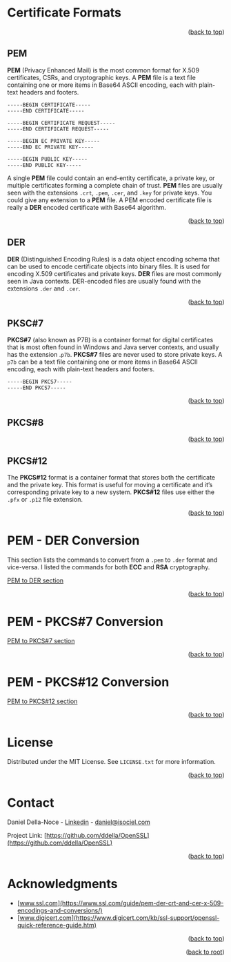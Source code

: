 <!-- Improved compatibility of back to top link: See: https://github.com/othneildrew/Best-README-Template/pull/73 -->
<a name="readme-top"></a>

# Certificate Formats
<p align="right">(<a href="#readme-top">back to top</a>)</p>

## PEM
**PEM** (Privacy Enhanced Mail) is the most common format for X.509 certificates, CSRs, and cryptographic keys. A **PEM** file is a text file containing one or more items in Base64 ASCII encoding, each with plain-text headers and footers.

    -----BEGIN CERTIFICATE-----
    -----END CERTIFICATE-----

    -----BEGIN CERTIFICATE REQUEST-----
    -----END CERTIFICATE REQUEST-----

    -----BEGIN EC PRIVATE KEY-----
    -----END EC PRIVATE KEY-----

    -----BEGIN PUBLIC KEY-----
    -----END PUBLIC KEY-----

A single **PEM** file could contain an end-entity certificate, a private key, or multiple certificates forming a complete chain of trust. **PEM** files are usually seen with the extensions `.crt`, `.pem`, `.cer`, and `.key` for private keys. You could give any extension to a **PEM** file. A PEM encoded certificate file is really a **DER** encoded certificate with Base64 algorithm.
<p align="right">(<a href="#readme-top">back to top</a>)</p>

## DER
**DER** (Distinguished Encoding Rules) is a data object encoding schema that can be used to encode certificate objects into binary files. It is used for encoding X.509 certificates and private keys. **DER** files are most commonly seen in Java contexts. DER-encoded files are usually found with the extensions `.der` and `.cer`.
<p align="right">(<a href="#readme-top">back to top</a>)</p>

## PKSC#7
**PKCS#7** (also known as P7B) is a container format for digital certificates that is most often found in Windows and Java server contexts, and usually has the extension .`p7b`. **PKCS#7** files are never used to store private keys. A `p7b` can be a text file containing one or more items in Base64 ASCII encoding, each with plain-text headers and footers.

    -----BEGIN PKCS7-----
    -----END PKCS7-----

<p align="right">(<a href="#readme-top">back to top</a>)</p>

## PKCS#8
<p align="right">(<a href="#readme-top">back to top</a>)</p>

## PKCS#12
The **PKCS#12** format is a container format that stores both the certificate and the private key. This format is useful for moving a certificate and it’s corresponding private key to a new system. **PKCS#12** files use either the `.pfx` or `.p12` file extension.
<p align="right">(<a href="#readme-top">back to top</a>)</p>

# PEM - DER Conversion
This section lists the commands to convert from a `.pem` to `.der` format and vice-versa. I listed the commands for both **ECC** and **RSA** cryptography.
<p align="left"><a href="PEM-DER.md">PEM to DER section</a></p>
<p align="right">(<a href="#readme-top">back to top</a>)</p>

# PEM - PKCS#7 Conversion
<p align="left"><a href="PEM-PKCS7.md">PEM to PKCS#7 section</a></p>
<p align="right">(<a href="#readme-top">back to top</a>)</p>

# PEM - PKCS#12 Conversion
<p align="left"><a href="PEM-PKCS12.md">PEM to PKCS#12 section</a></p>
<p align="right">(<a href="#readme-top">back to top</a>)</p>

<!-- LICENSE -->
# License
Distributed under the MIT License. See `LICENSE.txt` for more information.
<p align="right">(<a href="#readme-top">back to top</a>)</p>

<!-- CONTACT -->
# Contact
Daniel Della-Noce - [Linkedin](https://www.linkedin.com/in/daniel-della-noce-2176b622/) - daniel@isociel.com

Project Link: [https://github.com/ddella/OpenSSL](https://github.com/ddella/OpenSSL)
<p align="right">(<a href="#readme-top">back to top</a>)</p>

<!-- ACKNOWLEDGMENTS -->
# Acknowledgments
* [www.ssl.com](https://www.ssl.com/guide/pem-der-crt-and-cer-x-509-encodings-and-conversions/)
* [www.digicert.com](https://www.digicert.com/kb/ssl-support/openssl-quick-reference-guide.htm)

<p align="right">(<a href="#readme-top">back to top</a>)</p>
<p align="right">(<a href="../">back to root</a>)</p>
